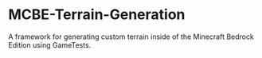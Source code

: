 # MCBE-Terrain-Generation

A framework for generating custom terrain inside of the Minecraft Bedrock Edition using GameTests. 
